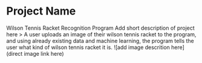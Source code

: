 # Project Name
Wilson Tennis Racket Recognition Program
 Add short description of project here > 
A user uploads an image of their wilson tennis racket to the program, and using already existing data and machine learning, the program tells the user what kind of wilson tennis racket it is.
![add image descrition here](direct image link here)

